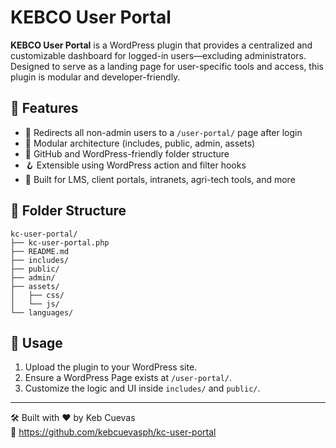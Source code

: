 # KEBCO User Portal

**KEBCO User Portal** is a WordPress plugin that provides a centralized and customizable dashboard for logged-in users—excluding administrators. Designed to serve as a landing page for user-specific tools and access, this plugin is modular and developer-friendly.

## 🔧 Features

- 🔐 Redirects all non-admin users to a `/user-portal/` page after login
- 🧩 Modular architecture (includes, public, admin, assets)
- 📁 GitHub and WordPress-friendly folder structure
- 🪝 Extensible using WordPress action and filter hooks
- 💼 Built for LMS, client portals, intranets, agri-tech tools, and more

## 📂 Folder Structure

```
kc-user-portal/
├── kc-user-portal.php
├── README.md
├── includes/
├── public/
├── admin/
├── assets/
│   ├── css/
│   └── js/
└── languages/
```

## 🚀 Usage

1. Upload the plugin to your WordPress site.
2. Ensure a WordPress Page exists at `/user-portal/`.
3. Customize the logic and UI inside `includes/` and `public/`.

---

🛠 Built with ❤️ by Keb Cuevas<br>🔗 https://github.com/kebcuevasph/kc-user-portal
